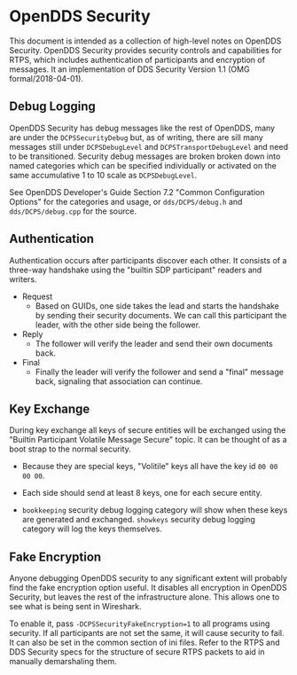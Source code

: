 # OpenDDS Security

This document is intended as a collection of high-level notes on OpenDDS
Security. OpenDDS Security provides security controls and capabilities for
RTPS, which includes authentication of participants and encryption of messages.
It an implementation of DDS Security Version 1.1 (OMG formal/2018-04-01).

## Debug Logging

OpenDDS Security has debug messages like the rest of OpenDDS, many are under
the `DCPSSecurityDebug` but, as of writing, there are sill many messages still
under `DCPSDebugLevel` and `DCPSTransportDebugLevel` and need to be
transitioned. Security debug messages are broken broken down into named
categories which can be specified individually or activated on the same
accumulative 1 to 10 scale as `DCPSDebugLevel`.

See OpenDDS Developer's Guide Section 7.2 "Common Configuration Options" for
the categories and usage, or `dds/DCPS/debug.h` and `dds/DCPS/debug.cpp` for
the source.

## Authentication

Authentication occurs after participants discover each other. It consists of a
three-way handshake using the "builtin SDP participant" readers and writers.

- Request
  - Based on GUIDs, one side takes the lead and starts the handshake by sending
    their security documents. We can call this participant the leader, with the
    other side being the follower.
- Reply
  - The follower will verify the leader and send their own documents back.
- Final
  - Finally the leader will verify the follower and send a "final" message
    back, signaling that association can continue.

<!-- TODO: List OMG authentication states and what they actually mean -->

## Key Exchange

During key exchange all keys of secure entities will be exchanged using the
"Builtin Participant Volatile Message Secure" topic. It can be thought of as a
boot strap to the normal security.

- Because they are special keys, "Volitile" keys all have the key id `00 00 00 00`.

- Each side should send at least 8 keys, one for each secure entity.

- `bookkeeping` security debug logging category will show when these keys are
  generated and exchanged. `showkeys` security debug logging category will log
  the keys themselves.

## Fake Encryption

Anyone debugging OpenDDS security to any significant extent will probably find
the fake encryption option useful. It disables all encryption in OpenDDS
Security, but leaves the rest of the infrastructure alone. This allows one to
see what is being sent in Wireshark.

To enable it, pass `-DCPSSecurityFakeEncryption=1` to all programs using
security. If all participants are not set the same, it will cause security to
fail. It can also be set in the common section of ini files. Refer to the RTPS
and DDS Security specs for the structure of secure RTPS packets to aid in
manually demarshaling them.

